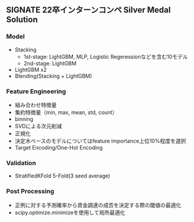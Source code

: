 ## SIGNATE 22卒インターンコンペ Silver Medal Solution

### Model
- Stacking 
	- 1st-stage: LightGBM, MLP, Logistic Regeressionなどを含む10モデル
	- 2nd-stage: LightGBM
- LightGBM x2
- Blending(Stacking + LightGBM)

### Feature Engineering
- 組み合わせ特徴量
- 集約特徴量（min, max, mean, std, count）
- binning
- SVDによる次元削減
- 正規化
- 決定木ベースのモデルについてはfeature importance上位10%程度を選択
- Target Encoding/One-Hot Encoding

### Validation
- StratifiedKFold 5-Fold(3 seed average)

### Post Processing
- 正例に対する予測確率から資金調達の成否を決定する際の閾値の最適化
- scipy.optimize.minimizeを使用して局所最適化
